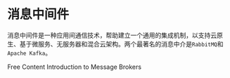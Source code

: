 # 消息中间件

消息中间件是一种应用间通信技术，帮助建立一个通用的集成机制，以支持云原生、基于微服务、无服务器和混合云架构。两个最著名的消息中介是`RabbitMQ`和`Apache Kafka`。

<ResourceGroupTitle>Free Content</ResourceGroupTitle>
<BadgeLink badgeText='Watch' href='https://www.youtube.com/watch?v=57Qr9tk6Uxc'>Introduction to Message Brokers</BadgeLink>
